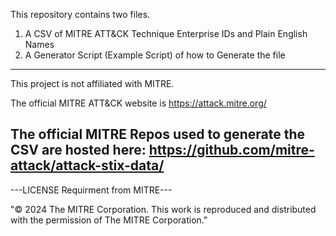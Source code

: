 This repository contains two files. 

1. A CSV of MITRE ATT&CK Technique Enterprise IDs and Plain English Names
2. A Generator Script (Example Script) of how to Generate the file

-----------------------------------------
This project is not affiliated with MITRE. 

The official MITRE ATT&CK website is https://attack.mitre.org/ 

The official MITRE Repos used to generate the CSV are hosted here:  https://github.com/mitre-attack/attack-stix-data/  
--------------------------------------


---LICENSE Requirment from MITRE---


"© 2024 The MITRE Corporation. This work is reproduced and distributed with the permission of The MITRE Corporation."
